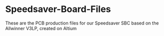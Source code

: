 # Speedsaver-Board-Files
These are the PCB production files for our Speedsaver SBC based on the Allwinner V3LP, created on Altium
